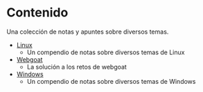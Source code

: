 # Contenido 

Una colección de notas y apuntes sobre diversos temas.

+ [Linux](https://github.com/elcaza/notas/tree/master/linux)
    + Un compendio de notas sobre diversos temas de Linux
+ [Webgoat](https://github.com/elcaza/notas/tree/master/webgoat)
    + La solución a los retos de webgoat
+ [Windows](https://github.com/elcaza/notas/tree/master/windows)
    + Un compendio de notas sobre diversos temas de Windows